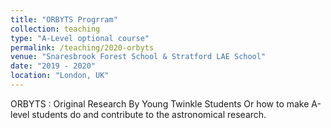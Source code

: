 ```yaml
---
title: "ORBYTS Progrram"
collection: teaching
type: "A-Level optional course"
permalink: /teaching/2020-orbyts
venue: "Snaresbrook Forest School & Stratford LAE School"
date: "2019 - 2020"
location: "London, UK"
---
```


ORBYTS : Original Research By Young Twinkle Students 
Or how to make A-level students do and contribute to the astronomical research.


